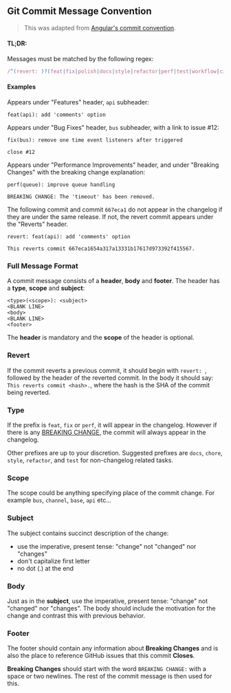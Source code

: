 ## Git Commit Message Convention

> This was adapted from [Angular's commit convention](https://github.com/conventional-changelog/conventional-changelog/tree/master/packages/conventional-changelog-angular).

#### TL;DR:
Messages must be matched by the following regex:

``` js
/^(revert: )?(feat|fix|polish|docs|style|refactor|perf|test|workflow|ci|chore|types)(\(.+\))?: .{1,50}/
```

#### Examples
Appears under "Features" header, `api` subheader:

```
feat(api): add 'comments' option
```

Appears under "Bug Fixes" header, `bus` subheader, with a link to issue #12:

```
fix(bus): remove one time event listeners after triggered

close #12
```

Appears under "Performance Improvements" header, and under "Breaking Changes" with the breaking change explanation:

```
perf(queue): improve queue handling

BREAKING CHANGE: The 'timeout' has been removed.
```

The following commit and commit `667eca1` do not appear in the changelog if they are under the same release. If not, the revert commit appears under the "Reverts" header.

```
revert: feat(api): add 'comments' option

This reverts commit 667eca1654a317a13331b17617d973392f415567.
```

### Full Message Format
A commit message consists of a **header**, **body** and **footer**.  The header has a **type**, **scope** and **subject**:

```
<type>(<scope>): <subject>
<BLANK LINE>
<body>
<BLANK LINE>
<footer>
```

The **header** is mandatory and the **scope** of the header is optional.

### Revert
If the commit reverts a previous commit, it should begin with `revert: `, followed by the header of the reverted commit. In the body it should say: `This reverts commit <hash>.`, where the hash is the SHA of the commit being reverted.

### Type
If the prefix is `feat`, `fix` or `perf`, it will appear in the changelog. However if there is any [BREAKING CHANGE](#footer), the commit will always appear in the changelog.

Other prefixes are up to your discretion. Suggested prefixes are `docs`, `chore`, `style`, `refactor`, and `test` for non-changelog related tasks.

### Scope
The scope could be anything specifying place of the commit change. For example `bus`, `channel`, `base`, `api` etc...

### Subject
The subject contains succinct description of the change:

* use the imperative, present tense: "change" not "changed" nor "changes"
* don't capitalize first letter
* no dot (.) at the end

### Body
Just as in the **subject**, use the imperative, present tense: "change" not "changed" nor "changes".
The body should include the motivation for the change and contrast this with previous behavior.

### Footer
The footer should contain any information about **Breaking Changes** and is also the place to
reference GitHub issues that this commit **Closes**.

**Breaking Changes** should start with the word `BREAKING CHANGE:` with a space or two newlines. The rest of the commit message is then used for this.